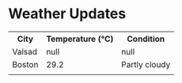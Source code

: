 # Weather Updates

<!-- WEATHER-UPDATE-START -->
<table><tr><th>City</th><th>Temperature (°C)</th><th>Condition</th></tr><tr><td>Valsad</td><td>null</td><td>null</td></tr><tr><td>Boston</td><td>29.2</td><td>Partly cloudy</td></tr><tr><td></td><td></td><td></td></tr></table>
<!-- WEATHER-UPDATE-END -->
